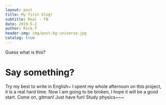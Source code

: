 ```yaml
---
layout: post
title: My first blog!
subtitle: Real · FB
date: 2019-5-2
author: Rick.T
header-img: img/post-bg-universe.jpg
catalog: true
---
```


Guess what is this?

# Say something?

Try my best to write in English~
I spent my whole afternoon on this project, it is a real hard time. Now I am going to be broken, I hope it will be a good start.
Come on, gitman!
Just have fun!
Study physics~~~
